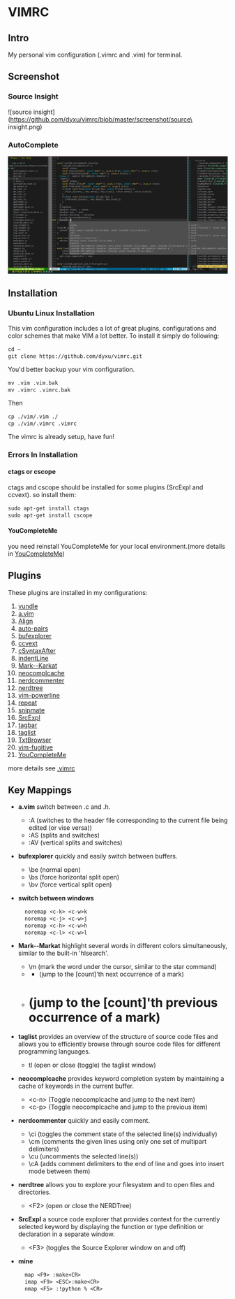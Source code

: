 VIMRC
=============================================

Intro
---------------------------------------------

My personal vim configuration (.vimrc and .vim) for terminal.

Screenshot
---------------------------------------------
### Source Insight
![source insight](https://github.com/dyxu/vimrc/blob/master/screenshot/source\ insight.png)

### AutoComplete
![Autocomplete](https://github.com/dyxu/vimrc/blob/master/screenshot/YCM.png)


Installation
--------------------------------------------
### Ubuntu Linux Installation

This vim configuration includes a lot of great plugins, configurations and color schemes that
make VIM a lot better. To install it simply do following:

    cd ~
    git clone https://github.com/dyxu/vimrc.git

You'd better backup your vim configuration.

    mv .vim .vim.bak
    mv .vimrc .vimrc.bak

Then

    cp ./vim/.vim ./
    cp ./vim/.vimrc .vimrc

The vimrc is already setup, have fun!

### Errors In Installation

#### ctags or cscope

ctags and cscope should be installed for some plugins (SrcExpl and ccvext). so install them:

    sudo apt-get install ctags
    sudo apt-get install cscope

#### YouCompleteMe

you need reinstall YouCompleteMe for your local environment.(more details in [YouCompleteMe](https://github.com/Valloric/YouCompleteMe))

Plugins
--------------------------------------------

These plugins are installed in my configurations:

1. [vundle](https://github.com/gmarik/Vundle)
2. [a.vim](https://github.com/vim-scripts/a.vim)
3. [Align](https://github.com/vim-scripts/Align)
4. [auto-pairs](https://github.com/jiangmiao/auto-pairs)
5. [bufexplorer](https://github.com/vim-scripts/bufexplorer.zip)
6. [ccvext](https://github.com/vim-scripts/ccvext.vim)
7. [cSyntaxAfter](https://github.com/vim-scripts/cSyntaxAfter)
8. [indentLine](https://github.com/Yggdroot/indentLine)
9. [Mark--Karkat](https://github.com/vim-scripts/Mark--Karkat)
10. [neocomplcache](https://github.com/Shougo/neocomplcache.vim)
11. [nerdcommenter](https://github.com/scrooloose/nerdcommenter)
12. [nerdtree](https://github.com/scrooloose/nerdtree)
13. [vim-powerline](https://github.com/Lokaltog/vim-powerline)
14. [repeat](https://github.com/vim-scripts/repeat.vim)
15. [snipmate](https://github.com/msanders/snipmate.vim)
16. [SrcExpl](https://github.com/wesleyche/SrcExpl)
17. [tagbar](https://github.com/majutsushi/tagbar)
18. [taglist](https://github.com/vim-scripts/TagList.vim)
19. [TxtBrowser](https://github.com/vim-scripts/TxtBrowser)
20. [vim-fugitive](https://github.com/vim-scripts/vim-fugitive)
21. [YouCompleteMe](https://github.com/Valloric/YouCompleteMe)

more details see [.vimrc](https://github.com/dyxu/vimrc/blob/master/.vimrc)

Key Mappings
--------------------------------------------

* **a.vim** switch between .c and .h.
    * :A  (switches to the header file corresponding to the current file being edited (or vise versa))
    * :AS (splits and switches)
    * :AV (vertical splits and switches)
* **bufexplorer** quickly and easily switch between buffers.
    * \be (normal open)
    * \bs (force horizontal split open)
    * \bv (force vertical split open)
* **switch between windows**

        noremap <c-k> <c-w>k
        noremap <c-j> <c-w>j
        noremap <c-h> <c-w>h
        noremap <c-l> <c-w>l

* **Mark--Markat** highlight several words in different colors simultaneously, similar to the built-in 'hlsearch'.
    * \m (mark the word under the cursor, similar to the star command)
    * * (jump to the [count]'th next occurrence of a mark)
    * # (jump to the [count]'th previous occurrence of a mark)
* **taglist** provides an overview of the structure of source code files and allows
you to efficiently browse through source code files for different programming languages.
    * tl (open or close (toggle) the taglist window)
* **neocomplcache** provides keyword completion system by maintaining a cache of keywords in the current buffer.
    * &lt;c-n> (Toggle neocomplcache and jump to the next item)
    * &lt;c-p> (Toggle neocomplcache and jump to the previous item)
* **nerdcommenter** quickly and easily comment.
    * \ci (toggles the comment state of the selected line(s) individually)
    * \cm (comments the given lines using only one set of multipart delimiters)
    * \cu (uncomments the selected line(s))
    * \cA (adds comment delimiters to the end of line and goes into insert mode between them)
* **nerdtree** allows you to explore your filesystem and to open files and directories.
    * &lt;F2> (open or close the NERDTree)
* **SrcExpl** a source code explorer that provides context for the currently selected keyword by displaying the
function or type definition or declaration in a separate window.
    * &lt;F3> (toggles the Source Explorer window on and off)
* **mine**

        map <F9> :make<CR>
        imap <F9> <ESC>:make<CR>
        nmap <F5> :!python % <CR>
